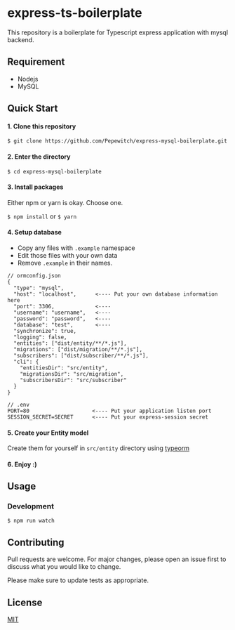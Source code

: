 # express-ts-boilerplate

This repository is a boilerplate for Typescript express application with mysql backend.

## Requirement
* Nodejs
* MySQL

## Quick Start
#### 1. Clone this repository
`$ git clone https://github.com/Pepewitch/express-mysql-boilerplate.git`
#### 2. Enter the directory
`$ cd express-mysql-boilerplate`
#### 3. Install packages
Either npm or yarn is okay. Choose one.

`$ npm install` or `$ yarn`
#### 4. Setup database
- Copy any files with `.example` namespace
- Edit those files with your own data
- Remove `.example` in their names.
```
// ormconfig.json
{
  "type": "mysql",
  "host": "localhost",      <---- Put your own database information here
  "port": 3306,             <----
  "username": "username",   <----
  "password": "password",   <----
  "database": "test",       <----
  "synchronize": true,
  "logging": false,
  "entities": ["dist/entity/**/*.js"],
  "migrations": ["dist/migration/**/*.js"],
  "subscribers": ["dist/subscriber/**/*.js"],
  "cli": {
    "entitiesDir": "src/entity",
    "migrationsDir": "src/migration",
    "subscribersDir": "src/subscriber"
  }
}

```
```
// .env
PORT=80                    <---- Put your application listen port
SESSION_SECRET=SECRET      <---- Put your express-session secret
```
#### 5. Create your Entity model
Create them for yourself in `src/entity` directory using [typeorm](https://github.com/typeorm/typeorm)
#### 6. Enjoy :)
## Usage
### Development

```
$ npm run watch
```

## Contributing
Pull requests are welcome. For major changes, please open an issue first to discuss what you would like to change.

Please make sure to update tests as appropriate.

## License
[MIT](https://choosealicense.com/licenses/mit/)
